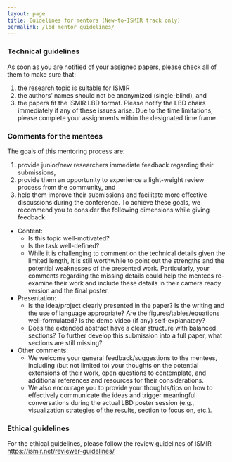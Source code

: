 ```yaml
---
layout: page
title: Guidelines for mentors (New-to-ISMIR track only)
permalink: /lbd_mentor_guidelines/
---
```


### Technical guidelines

As soon as you are notified of your assigned papers, please check all of them to make sure that: 
1) the research topic is suitable for ISMIR
2) the authors’ names should not be anonymized (single-blind), and
3) the papers fit the ISMIR LBD format. Please notify the LBD chairs immediately if any of these issues arise. Due to the time limitations, please complete your assignments within the designated time frame. 

### Comments for the mentees

The goals of this mentoring process are:
1) provide junior/new researchers immediate feedback regarding their submissions,
2) provide them an opportunity to experience a light-weight review process from the community, and
3) help them improve their submissions and facilitate more effective discussions during the conference. To achieve these goals, we recommend you to consider the following dimensions while giving feedback:
- Content: 
    - Is this topic well-motivated? 
    - Is the task well-defined?
    - While it is challenging to comment on the technical details given the limited length, it is still worthwhile to point out the strengths and the potential weaknesses of the presented work. Particularly, your comments regarding the missing details could help the mentees re-examine their work and include these details in their camera ready version and the final poster. 
- Presentation:
    - Is the idea/project clearly presented in the paper? Is the writing and the use of language appropriate? Are the figures/tables/equations well-formulated? Is the demo video (if any) self-explanatory? 
    - Does the extended abstract have a clear structure with balanced sections? To further develop this submission into a full paper, what sections are still missing?
- Other comments:
    - We welcome your general feedback/suggestions to the mentees, including (but not limited to) your thoughts on the potential extensions of their work, open questions to contemplate, and additional references and resources for their considerations.
    - We also encourage you to provide your thoughts/tips on how to effectively communicate the ideas and trigger meaningful conversations during the actual LBD poster session (e.g., visualization strategies of the results, section to focus on, etc.).   
 
### Ethical guidelines
For the ethical guidelines, please follow the review guidelines of ISMIR
https://ismir.net/reviewer-guidelines/